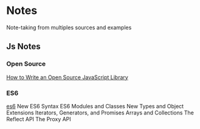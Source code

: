 # <b>Notes</b>
Note-taking from multiples sources and examples

## Js Notes

### Open Source

[How to Write an Open Source JavaScript Library](https://github.com/MABelanger/notes/blob/master/micro-library)

### ES6
[es6](https://github.com/MABelanger/notes/tree/master/es6)
New ES6 Syntax
ES6 Modules and Classes
New Types and Object Extensions
Iterators, Generators, and Promises
Arrays and Collections
The Reflect API
The Proxy API
